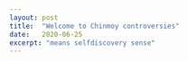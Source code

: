 ```yaml
---
layout: post
title:  "Welcome to Chinmoy controversies"
date:   2020-06-25
excerpt: "means selfdiscovery sense"
---
```

